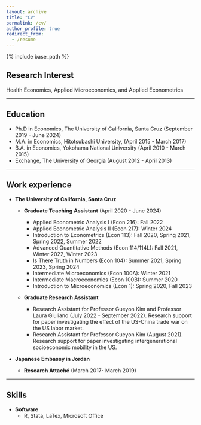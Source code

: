 ```yaml
---
layout: archive
title: "CV"
permalink: /cv/
author_profile: true
redirect_from:
  - /resume
---
```


{% include base_path %}

## Research Interest
Health Economics, Applied Microeconomics, and Applied Econometrics

---

## Education
* Ph.D in Economics, The University of California, Santa Cruz (September 2019 - June 2024)
* M.A. in Economics, Hitotsubashi University, (April 2015 - March 2017)
* B.A. in Economics, Yokohama National University (April 2010 - March 2015)
* Exchange, The University of Georgia (August 2012 - April 2013)

---

## Work experience
* **The University of California, Santa Cruz**
  * **Graduate Teaching Assistant** (April 2020 - June 2024) 
    * Applied Econometric Analysis I (Econ 216): Fall 2022
    * Applied Econometric Analysis II (Econ 217): Winter 2024
    * Introduction to Econometrics (Econ 113): Fall 2020, Spring 2021, Spring 2022, Summer 2022
    * Advanced Quantitative Methods (Econ 114/114L): Fall 2021, Winter 2022, Winter 2023
    * Is There Truth in Numbers (Econ 104): Summer 2021, Spring 2023, Spring 2024
    * Intermediate Microeconomics (Econ 100A): Winter 2021
    * Intermediate Macroeconomics (Econ 100B): Summer 2020
    * Introduction to Microeconomics (Econ 1): Spring 2020, Fall 2023
      
  * **Graduate Research Assistant**  
    * Research Assistant for Professor Gueyon Kim and Professor Laura Giuliano (July 2022 - September 2022). Research support for paper investigating the effect of the US-China trade war on the US labor market.
    * Research Assistant for Professor Gueyon Kim (August 2021). Research support for paper investigating intergenerational socioeconomic mobility in the US.
  
* **Japanese Embassy in Jordan**
  * **Research Attaché** (March 2017- March 2019)

---  

## Skills
* **Software**
  * R, Stata, LaTex, Microsoft Office


